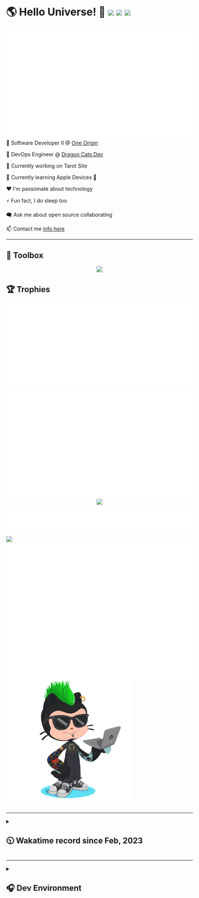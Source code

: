 <h1>🌎 Hello Universe! 👋
<img src='https://wakatime.com/badge/user/a61fe4dd-5464-48ee-825a-134d74f90884.svg?style=flat-square'>
<img src='https://api.visitorbadge.io/api/visitors?path=https%3A%2F%2Fgithub.com%2Fjmclain-origin&countColor=&style=flat-square' height='22'>
<img src='https://img.shields.io/github/followers/jmclain-origin?label=Followers&style=flat-square' height='22'>
</h1>

<img align='right' src='./assets/metrics.base.svg'>

💼 Software Developer II @ [One Origin](https://oneorigin.us/)

<!-- 💼 Engineer Consultant @ [Banyan Labs](https://banyanlabs.io/) -->

💼 DevOps Engineer @ [Dragon Cats Dev](https://DragonCats.dev/ "visit")

🔭 Currently working on Tarot Site

🌱 Currently learning Apple Devices 🤢

❤️ I'm passionate about technology

⚡ Fun fact, I do sleep too

🗨️ Ask me about open source collaborating

📫 Contact me [info here](https://www.joshmclain.com/#contact)

---

## 🧰 Toolbox

<p align="center">
  <a href="https://skillicons.dev">
    <img src="https://skillicons.dev/icons?i=md,html,css,js,regex,sass,tailwind,ts,react,styledcomponents,redux,next,gatsby,remix,vue,nuxt,nodejs,express,mongodb,jest,webpack,vite,rollup,docker,nginx,aws,heroku,vercel,netlify,linux,bash,powershell,vim,git,githubactions,github,gitlab,vscode,idea,maven,gradle,java,spring&theme=dark" />
  </a>
</p>

## 🏆 Trophies

<div align='center'>
<img src='./assets/metrics.plugin.achievements.compact.svg'>
<img src='./assets/metrics.plugin.habits.charts.svg'>
<img src='https://github-profile-trophy.vercel.app/?username=jmclain-origin&theme=darkhub&no-frame=true&margin-w=10'>
</div>

<div align=''>
<img src='./assets/metrics.plugin.habits.facts.svg'>
<img src='https://streak-stats.demolab.com?user=jmclain-origin&theme=dark' width='340'>
<div>
</div>

<img src='./assets/metrics.plugin.wakatime.svg'>
<img src='./assets/octocat.png' width='340'>
<!-- <img src='./assets/metrics.plugin.code.svg'> -->
</div>

---

<details>
<summary>

## 🕥 Wakatime record since Feb, 2023

</summary>

<!--START_SECTION:waka-->
![Code Time](http://img.shields.io/badge/Code%20Time-582%20hrs-blue)

![Profile Views](http://img.shields.io/badge/Profile%20Views-0-blue)

**🐱 My GitHub Data** 

> 📦 136.7 kB Used in GitHub's Storage 
 > 
> 🏆 710 Contributions in the Year 2023
 > 
> 🚫 Not Opted to Hire
 > 
> 📜 22 Public Repositories 
 > 
> 🔑 25 Private Repositories 
 > 
**I'm an Early 🐤** 

```text
🌞 Morning                2781 commits        ██████░░░░░░░░░░░░░░░░░░░   24.68 % 
🌆 Daytime                4016 commits        █████████░░░░░░░░░░░░░░░░   35.65 % 
🌃 Evening                2977 commits        ███████░░░░░░░░░░░░░░░░░░   26.42 % 
🌙 Night                  1492 commits        ███░░░░░░░░░░░░░░░░░░░░░░   13.24 % 
```
📅 **I'm Most Productive on Monday** 

```text
Monday                   2544 commits        ██████░░░░░░░░░░░░░░░░░░░   22.58 % 
Tuesday                  1971 commits        ████░░░░░░░░░░░░░░░░░░░░░   17.50 % 
Wednesday                1759 commits        ████░░░░░░░░░░░░░░░░░░░░░   15.61 % 
Thursday                 1015 commits        ██░░░░░░░░░░░░░░░░░░░░░░░   09.01 % 
Friday                   1682 commits        ████░░░░░░░░░░░░░░░░░░░░░   14.93 % 
Saturday                 1392 commits        ███░░░░░░░░░░░░░░░░░░░░░░   12.36 % 
Sunday                   903 commits         ██░░░░░░░░░░░░░░░░░░░░░░░   08.02 % 
```


📊 **This Week I Spent My Time On** 

```text
🕑︎ Time Zone: America/Phoenix

💬 Programming Languages: 
Java                     6 hrs 14 mins       █████████████████░░░░░░░░   66.45 % 
JavaScript               2 hrs 52 mins       ████████░░░░░░░░░░░░░░░░░   30.62 % 
Java Properties          11 mins             ░░░░░░░░░░░░░░░░░░░░░░░░░   02.00 % 
Properties               4 mins              ░░░░░░░░░░░░░░░░░░░░░░░░░   00.72 % 
XML                      0 secs              ░░░░░░░░░░░░░░░░░░░░░░░░░   00.15 % 

🔥 Editors: 
IntelliJ                 9 hrs 24 mins       █████████████████████████   100.00 % 

💻 Operating System: 
Mac                      9 hrs 24 mins       █████████████████████████   100.00 % 
```

**I Mostly Code in JavaScript** 

```text
TypeScript               16 repos            ███████░░░░░░░░░░░░░░░░░░   26.67 % 
CSS                      4 repos             ██░░░░░░░░░░░░░░░░░░░░░░░   06.67 % 
Java                     3 repos             █░░░░░░░░░░░░░░░░░░░░░░░░   05.00 % 
Dockerfile               1 repo              ░░░░░░░░░░░░░░░░░░░░░░░░░   01.67 % 
Vue                      1 repo              ░░░░░░░░░░░░░░░░░░░░░░░░░   01.67 % 
```




 Last Updated on 04/11/2023 18:37:22 UTC
<!--END_SECTION:waka-->

</details>

---

<details>
<summary>

## 🎧 Dev Environment

</summary>

> ### _I'm not a player 🐱 I just code a lot..._

<div align='center'>
<img src='https://spotify-github-profile.vercel.app/api/view?uid=31knnovcfatt7mqmu6yaa5htulxi&cover_image=true&theme=default&show_offline=false&background_color=121212' width='420'>
<img src='https://spotify-recently-played-readme.vercel.app/api?user=31knnovcfatt7mqmu6yaa5htulxi&width=400&count=10'>
</div>
</details>

<!-- ## Memes

who doesn't love memes?

![obi one](./assets/unfilimar_obi.jpg) -->

<!-- <div align='center'>
<img src='https://www.data-card-for-spotify.com/api/card?user_id=31knnovcfatt7mqmu6yaa5htulxi&hide_playing=1&hide_recents=1&limit=10&custom_title=jmclain-origin%20Spotify%20Data'>
</div> -->
